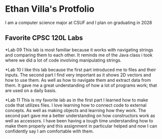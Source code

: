 # Ethan Villa's Protfolio

I am a computer science major at CSUF and I plan on graduating in 2028

## Favorite CPSC 120L Labs

*Lab 09
This lab is most familiar because it works with navigating strings and comparing them to each other. It reminds me of the Java class i took where we did a lot of code involving manipulating strings.

*Lab 10
I like this lab because the first part introduced me to files and their inputs. The second part I find very important as it shows 2D vectors and how to use them. As well as how to navigate them and extract data from them. It gave me a great understanding of how a lot of programs work; that are used on a daily basis.

*Lab 11
This is my favorite lab as in the first part I learned how to make code that utilizes files. I love learning how to connect code to external concepts. As well as making objects and learning how they work. The second part gave me a better understanding on how constructors work as well as accessors. I have been having a tough time understanding how to make them properly and this assignment in particular helped and now I can confidently say I am comfortable with them. 